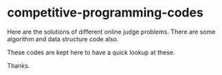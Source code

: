 # competitive-programming-codes

Here are the solutions of different online judge problems.
There are some algorithm and data structure code also. 

These codes are kept here to have a quick lookup at these.


Thanks.

